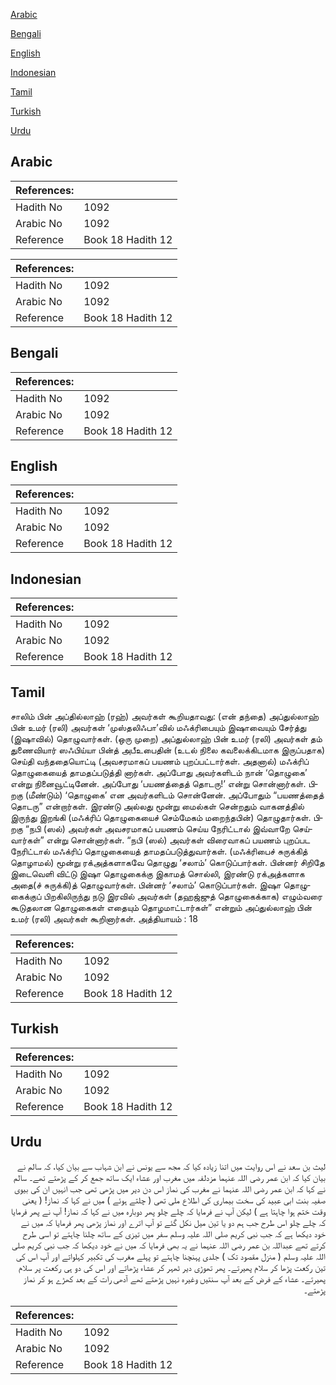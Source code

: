 [Arabic](#arabic)

[Bengali](#bengali)

[English](#english)

[Indonesian](#indonesian)

[Tamil](#tamil)

[Turkish](#turkish)

[Urdu](#urdu)

## Arabic


<div dir="rtl" lang="ar" style={{fontSize:'larger',backgroundColor:'#f8f9fa',padding:20}}>

</div>
<div style={{backgroundColor:'#f8f9fa',padding:20, marginBottom: 10}}><table> <thead> <tr> <th>References:</th> <th></th> </tr> </thead> <tbody><tr><td>Hadith No</td><td>1092</td></tr><tr><td>Arabic No</td><td>1092</td></tr><tr><td>Reference</td><td>Book 18 Hadith 12</td></tr></tbody></table></div>


<div dir="rtl" lang="ar" style={{fontSize:'larger',backgroundColor:'#f8f9fa',padding:20}}>

</div>
<div style={{backgroundColor:'#f8f9fa',padding:20, marginBottom: 10}}><table> <thead> <tr> <th>References:</th> <th></th> </tr> </thead> <tbody><tr><td>Hadith No</td><td>1092</td></tr><tr><td>Arabic No</td><td>1092</td></tr><tr><td>Reference</td><td>Book 18 Hadith 12</td></tr></tbody></table></div>

## Bengali


<div dir="ltr" lang="bn" style={{fontSize:'larger',backgroundColor:'#f8f9fa',padding:20}}>

</div>
<div style={{backgroundColor:'#f8f9fa',padding:20, marginBottom: 10}}><table> <thead> <tr> <th>References:</th> <th></th> </tr> </thead> <tbody><tr><td>Hadith No</td><td>1092</td></tr><tr><td>Arabic No</td><td>1092</td></tr><tr><td>Reference</td><td>Book 18 Hadith 12</td></tr></tbody></table></div>

## English


<div dir="ltr" lang="en" style={{fontSize:'larger',backgroundColor:'#f8f9fa',padding:20}}>

</div>
<div style={{backgroundColor:'#f8f9fa',padding:20, marginBottom: 10}}><table> <thead> <tr> <th>References:</th> <th></th> </tr> </thead> <tbody><tr><td>Hadith No</td><td>1092</td></tr><tr><td>Arabic No</td><td>1092</td></tr><tr><td>Reference</td><td>Book 18 Hadith 12</td></tr></tbody></table></div>

## Indonesian


<div dir="ltr" lang="id" style={{fontSize:'larger',backgroundColor:'#f8f9fa',padding:20}}>

</div>
<div style={{backgroundColor:'#f8f9fa',padding:20, marginBottom: 10}}><table> <thead> <tr> <th>References:</th> <th></th> </tr> </thead> <tbody><tr><td>Hadith No</td><td>1092</td></tr><tr><td>Arabic No</td><td>1092</td></tr><tr><td>Reference</td><td>Book 18 Hadith 12</td></tr></tbody></table></div>

## Tamil


<div dir="ltr" lang="ta" style={{fontSize:'larger',backgroundColor:'#f8f9fa',padding:20}}>
சாலிம் பின் அப்தில்லாஹ் (ரஹ்) அவர்கள் கூறியதாவது: (என் தந்தை) அப்துல்லாஹ் பின் உமர் (ரலி) அவர்கள் ‘முஸ்தலிஃபா’வில் மஃக்ரிபையும் இஷாவையும் சேர்த்து (இஷாவில்) தொழுவார்கள். (ஒரு முறை) அப்துல்லாஹ் பின் உமர் (ரலி) அவர்கள் தம் துணைவியார் ஸஃபிய்யா பின்த் அபீஉபைதின் (உடல் நிலை கவலைக்கிடமாக இருப்பதாக) செய்தி வந்ததையொட்டி (அவசரமாகப் பயணம் புறப்பட்டார்கள். அதனால்) மஃக்ரிப் தொழுகையைத் தாமதப்படுத்தி னார்கள். அப்போது அவர்களிடம் நான் ‘தொழுகை’ என்று நினைவூட்டினேன். அப்போது ‘பயணத்தைத் தொடரு!’ என்று சொன்னார்கள். பிறகு (மீண்டும்) ‘தொழுகை’ என அவர்களிடம் சொன்னேன். அப்போதும் “பயணத்தைத் தொடரு” என்றார்கள். இரண்டு அல்லது மூன்று மைல்கள் சென்றதும் வாகனத்தில் இருந்து இறங்கி (மஃக்ரிப் தொழுகையைச் செம்மேகம் மறைந்தபின்) தொழுதார்கள். பிறகு “நபி (ஸல்) அவர்கள் அவசரமாகப் பயணம் செய்ய நேரிட்டால் இவ்வாறே செய்வார்கள்” என்று சொன்னார்கள். “நபி (ஸல்) அவர்கள் விரைவாகப் பயணம் புறப்பட நேரிட்டால் மஃக்ரிப் தொழுகையைத் தாமதப்படுத்துவார்கள். (மஃக்ரிபைச் சுருக்கித் தொழாமல்) மூன்று ரக்அத்களாகவே தொழுது ‘சலாம்’ கொடுப்பார்கள். பின்னர் சிறிதே இடைவெளி விட்டு இஷா தொழுகைக்கு இகாமத் சொல்லி, இரண்டு ரக்அத்களாக அதை(ச் சுருக்கி)த் தொழுவார்கள். பின்னர் ‘சலாம்’ கொடுப்பார்கள். இஷா தொழுகைக்குப் பிறகிலிருந்து நடு இரவில் அவர்கள் (தஹஜ்ஜுத் தொழுகைக்காக) எழும்வரை கூடுதலான தொழுகைகள் எதையும் தொழமாட்டார்கள்” என்றும் அப்துல்லாஹ் பின் உமர் (ரலி) அவர்கள் கூறினார்கள். அத்தியாயம் : 18
</div>
<div style={{backgroundColor:'#f8f9fa',padding:20, marginBottom: 10}}><table> <thead> <tr> <th>References:</th> <th></th> </tr> </thead> <tbody><tr><td>Hadith No</td><td>1092</td></tr><tr><td>Arabic No</td><td>1092</td></tr><tr><td>Reference</td><td>Book 18 Hadith 12</td></tr></tbody></table></div>

## Turkish


<div dir="ltr" lang="tr" style={{fontSize:'larger',backgroundColor:'#f8f9fa',padding:20}}>

</div>
<div style={{backgroundColor:'#f8f9fa',padding:20, marginBottom: 10}}><table> <thead> <tr> <th>References:</th> <th></th> </tr> </thead> <tbody><tr><td>Hadith No</td><td>1092</td></tr><tr><td>Arabic No</td><td>1092</td></tr><tr><td>Reference</td><td>Book 18 Hadith 12</td></tr></tbody></table></div>

## Urdu


<div dir="rtl" lang="ur" style={{fontSize:'larger',backgroundColor:'#f8f9fa',padding:20}}>
لیث بن سعد نے اس روایت میں اتنا زیادہ کیا کہ مجھ سے یونس نے ابن شہاب سے بیان کیا، کہ سالم نے بیان کیا کہ ابن عمر رضی اللہ عنہما مزدلفہ میں مغرب اور عشاء ایک ساتھ جمع کر کے پڑھتے تھے۔ سالم نے کہا کہ ابن عمر رضی اللہ عنہما نے مغرب کی نماز اس دن دیر میں پڑھی تھی جب انہیں ان کی بیوی صفیہ بنت ابی عبید کی سخت بیماری کی اطلاع ملی تھی ( چلتے ہوئے ) میں نے کہا کہ نماز! ( یعنی وقت ختم ہوا چاہتا ہے ) لیکن آپ نے فرمایا کہ چلے چلو پھر دوبارہ میں نے کہا کہ نماز! آپ نے پھر فرمایا کہ چلے چلو اس طرح جب ہم دو یا تین میل نکل گئے تو آپ اترے اور نماز پڑھی پھر فرمایا کہ میں نے خود دیکھا ہے کہ جب نبی کریم صلی اللہ علیہ وسلم سفر میں تیزی کے ساتھ چلنا چاہتے تو اسی طرح کرتے تھے عبداللہ بن عمر رضی اللہ عنہما نے یہ بھی فرمایا کہ میں نے خود دیکھا کہ جب نبی کریم صلی اللہ علیہ وسلم ( منزل مقصود تک ) جلدی پہنچنا چاہتے تو پہلے مغرب کی تکبیر کہلواتے اور آپ اس کی تین رکعت پڑھا کر سلام پھیرتے۔ پھر تھوڑی دیر ٹھہر کر عشاء پڑھاتے اور اس کی دو ہی رکعت پر سلام پھیرتے۔ عشاء کے فرض کے بعد آپ سنتیں وغیرہ نہیں پڑھتے تھے آدھی رات کے بعد کھڑے ہو کر نماز پڑھتے۔
</div>
<div style={{backgroundColor:'#f8f9fa',padding:20, marginBottom: 10}}><table> <thead> <tr> <th>References:</th> <th></th> </tr> </thead> <tbody><tr><td>Hadith No</td><td>1092</td></tr><tr><td>Arabic No</td><td>1092</td></tr><tr><td>Reference</td><td>Book 18 Hadith 12</td></tr></tbody></table></div>